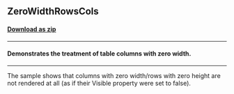 ## ZeroWidthRowsCols
#### [Download as zip](https://grapecity.github.io/DownGit/#/home?url=https://github.com/GrapeCity/ComponentOne-WinForms-Samples/tree/master/Next\PrintDocument\CS\ZeroWidthRowsCols)
____
#### Demonstrates the treatment of table columns with zero width.
____
The sample shows that columns with zero width/rows with zero height are not rendered at all (as if their Visible property were set to false).
